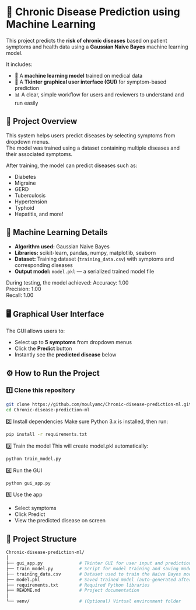 # 🧬 Chronic Disease Prediction using Machine Learning  

This project predicts the **risk of chronic diseases** based on patient symptoms and health data using a **Gaussian Naive Bayes** machine learning model.  

It includes:  
- 🧠 A **machine learning model** trained on medical data  
- 🧩 A **Tkinter graphical user interface (GUI)** for symptom-based prediction  
- 📊 A clear, simple workflow for users and reviewers to understand and run easily  

## 🚀 Project Overview  

This system helps users predict diseases by selecting symptoms from dropdown menus.  
The model was trained using a dataset containing multiple diseases and their associated symptoms.  

After training, the model can predict diseases such as:  
- Diabetes  
- Migraine  
- GERD  
- Tuberculosis  
- Hypertension  
- Typhoid  
- Hepatitis, and more!  

## 🧠 Machine Learning Details  

- **Algorithm used:** Gaussian Naive Bayes  
- **Libraries:** scikit-learn, pandas, numpy, matplotlib, seaborn  
- **Dataset:** Training dataset (`training_data.csv`) with symptoms and corresponding diseases  
- **Output model:** `model.pkl` — a serialized trained model file  

During testing, the model achieved:
Accuracy: 1.00  
Precision: 1.00  
Recall: 1.00  

## 🖥️ Graphical User Interface  

The GUI allows users to:  
- Select up to **5 symptoms** from dropdown menus  
- Click the **Predict** button  
- Instantly see the **predicted disease** below  

## ⚙️ How to Run the Project  

### 1️⃣ Clone this repository
```bash
git clone https://github.com/moulyamc/Chronic-disease-prediction-ml.git
cd Chronic-disease-prediction-ml
```

2️⃣ Install dependencies
Make sure Python 3.x is installed, then run:
```bash
pip install -r requirements.txt
```

3️⃣ Train the model
This will create model.pkl automatically:
```bash
python train_model.py
```

4️⃣ Run the GUI
```bash
python gui_app.py
```

5️⃣ Use the app
- Select symptoms
- Click Predict
- View the predicted disease on screen

## 📂 Project Structure
```bash
Chronic-disease-prediction-ml/
│
├── gui_app.py              # Tkinter GUI for user input and prediction
├── train_model.py          # Script for model training and saving model.pkl
├── training_data.csv       # Dataset used to train the Naive Bayes model
├── model.pkl               # Saved trained model (auto-generated after training)
├── requirements.txt        # Required Python libraries
├── README.md               # Project documentation
│
└── venv/                   # (Optional) Virtual environment folder
```









